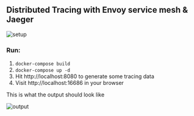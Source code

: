 ## Distributed Tracing with Envoy service mesh & Jaeger  
![setup](https://raw.githubusercontent.com/dnivra26/envoy_distributed_tracing/master/distributed_tracing.png)


### Run:  
1. `docker-compose build`  
2. `docker-compose up -d`  
3. Hit http://localhost:8080 to generate some tracing data  
4. Visit http://localhost:16686 in your browser

This is what the output should look like

![output](https://raw.githubusercontent.com/dnivra26/envoy_distributed_tracing/master/output.png)
